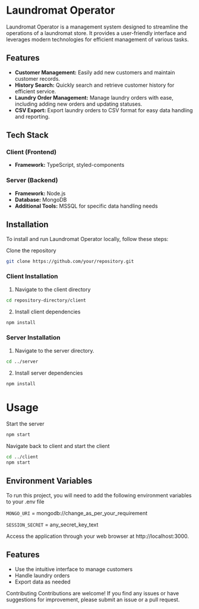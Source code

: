 # Laundromat Operator

Laundromat Operator is a management system designed to streamline the operations of a laundromat store. It provides a user-friendly interface and leverages modern technologies for efficient management of various tasks.

## Features

- **Customer Management:** Easily add new customers and maintain customer records.
- **History Search:** Quickly search and retrieve customer history for efficient service.
- **Laundry Order Management:** Manage laundry orders with ease, including adding new orders and updating statuses.
- **CSV Export:** Export laundry orders to CSV format for easy data handling and reporting.

## Tech Stack

### Client (Frontend)

- **Framework:** TypeScript, styled-components

### Server (Backend)

- **Framework:** Node.js
- **Database:** MongoDB
- **Additional Tools:** MSSQL for specific data handling needs

## Installation

To install and run Laundromat Operator locally, follow these steps:

Clone the repository
```bash
git clone https://github.com/your/repository.git
```

### Client Installation

1. Navigate to the client directory
   
```bash
cd repository-directory/client
```
2. Install client dependencies
```bash
npm install
```
### Server Installation
1. Navigate to the server directory.

```bash
cd ../server
```
2. Install server dependencies

```bash
npm install
```
# Usage

Start the server

```bash
npm start
```
Navigate back to client and start the client

```bash
cd ../client
npm start
```

## Environment Variables

To run this project, you will need to add the following environment variables to your .env file

`MONGO_URI` = mongodb://change_as_per_your_requirement

`SESSION_SECRET` = any_secret_key_text

Access the application through your web browser at http://localhost:3000.

## Features

- Use the intuitive interface to manage customers
- Handle laundry orders
- Export data as needed


Contributing
Contributions are welcome! If you find any issues or have suggestions for improvement, please submit an issue or a pull request.
